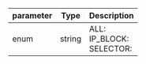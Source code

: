| parameter | Type | Description |
| ----------- | ----------- |----------- |
| enum  |  string  | ALL: <br/>IP_BLOCK: <br/>SELECTOR:    |